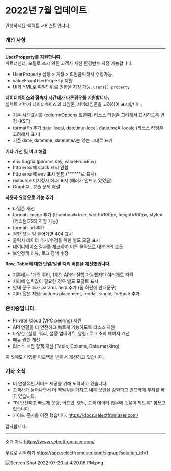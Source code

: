 # 2022년 7월 업데이트

안녕하세요 셀렉트 서비스팀입니다.

### 개선 사항

***

**UserProperty를 지원합니다.**  
파트너센터, 포털로 쓰기 위한 고객사 세션 환경변수 지정 가능합니다.

- UserProperty 설정 > 계정 > 회원클릭해서 수정가능
- valueFromUserProperty 지원
- UI와 YML로 파일단위로 권한을 지정 가능. `users[].property`

**데이터베이스와 접속자 시간대가 다른경우를 지원합니다.**  
셀렉트 서버가 데이터베이스의 타임존, 서버타임존을 고려하여 표시합니다.

- 기본 시간표시를 (columnOptions 없을때) 리소스 타임존 고려해서 표시하도록 변경 (KST)
- formatFn 추가 date-local, datetime-local, datetimeA-locale (리소스 타임존 고려해서 표시)
- 기존 date, datetime, datetimeA는 있는 그대로 표기

**기타 개선 및 버그 해결**

- env bugfix (params key, valueFromEnv)
- http error에 stack 표시 안함
- http error에 env 표시 안함 (**\*\***로 표시)
- resource 미지정시 에러 표시 (에러가 안뜨고 있었음)
- GraphQL 호출 문제 해결

**사용자 요청으로 기능 추가**

- 타임존 개선
- format: image 추가 (thumbnail=true, width=100px, height=100px, style=(커스텀CSS) 지정 가능)
- format: url 추가
- 권한 없는 팀 들어가면 404 표시
- 클릭시 데이터 추가/수정을 위한 별도 모달 표시
- 데이터베이스 결과를 체크하여 버튼 클릭으로 내부 API 호출
- 보안정책 리뷰, 로그 정책 수정

**Row, Table에 대한 단일/일괄 처리 버튼을 개선했습니다.**

- 기존에는 1개의 쿼리, 1개의 API만 실행 가능했지만 여러개도 지원
- 처리에 입력값이 필요한 경우 별도 모달로 표시
- 안내 문구 추가 params help 추가 (폼 하단에 안내문구)
- 기타 옵션 지원: actions placement, modal, single, forEach 추가

### 준비중입니다.

- Private Cloud (VPC peering) 지원
- API 연결을 더 안전하고 빠르게 가능하도록 리소스 지원
- 다양한 (실행, 쿼리, 설정 업데이트, 알림) 로그 조회 페이지 개선
- 메뉴 권한 개선
- 리소스 보안 정책 개선 (Table, Column, Data masking)

이 밖에도 다양한 피드백을 받아서 개선하고 있습니다.

### 기타 소식

- 더 안정적인 서비스 제공을 위해 노력하고 있습니다.
- 고객사가 늘어나면서 더 책임감을 가지고 내부 보안을 강화하고 인프라에 투자를 하고 있습니다.
- “더 안전하고 빠르게 운영, 어드민, 영업, 고객 데이터 업무에 도움이 되도록” 힘쓰고 있습니다.
- 가이드 문서를 이전 했습니다. <https://docs.selectfromuser.com/>

감사합니다.

***

소개 자료 <https://www.selectfromuser.com/> 

무료로 시작하기 <https://app.selectfromuser.com/signup?solution_id=1>

![](https://files.readme.io/4e9017d-Screen_Shot_2022-07-20_at_4.20.06_PM.png "Screen Shot 2022-07-20 at 4.20.06 PM.png")